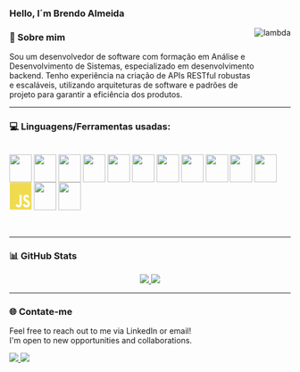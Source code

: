 ### Hello, I´m Brendo Almeida 
 <img align="right" alt="lambda" height="125" wifth="125" src="https://wallpapers.com/images/high/half-life-lambda-logo-on-orange-s1j95wfd196jam5v.webp"> 

### 🤖 Sobre mim

Sou um desenvolvedor de software com formação em Análise e Desenvolvimento de Sistemas, especializado em desenvolvimento backend.
Tenho experiência na criação de APIs RESTful robustas e escaláveis, utilizando arquiteturas de software e padrões de projeto para garantir a eficiência dos produtos.


***
### 💻 Linguagens/Ferramentas usadas:
<div style="display: inline_block"><br>
  <img align="center" height="50" width="40" src="https://cdn.jsdelivr.net/gh/devicons/devicon@latest/icons/java/java-original.svg">
  <img align="center" height="50" width="40" src="https://cdn.jsdelivr.net/gh/devicons/devicon@latest/icons/spring/spring-original.svg">
  <img align="center" height="50" width="40" src="https://cdn.jsdelivr.net/gh/devicons/devicon@latest/icons/postgresql/postgresql-original.svg"> 
  <img align="center" height="50" width="40" src="https://cdn.jsdelivr.net/gh/devicons/devicon@latest/icons/mysql/mysql-plain-wordmark.svg" />
  <img align="center" height="50" width="40" src="https://cdn.jsdelivr.net/gh/devicons/devicon@latest/icons/mongodb/mongodb-original.svg" />
   <img align="center" height="50" width="40" src="https://cdn.jsdelivr.net/gh/devicons/devicon@latest/icons/junit/junit-plain-wordmark.svg" />
  <img align="center" height="50" width="40" src="https://cdn.jsdelivr.net/gh/devicons/devicon@latest/icons/hibernate/hibernate-original-wordmark.svg" />
  <img align="center" height="50" width="40" src="https://cdn.jsdelivr.net/gh/devicons/devicon@latest/icons/postman/postman-original.svg" />
  <img align="center" height="50" width="40" src="https://cdn.jsdelivr.net/gh/devicons/devicon@latest/icons/docker/docker-original-wordmark.svg" />
  <img align="center" height="50" width="40" src="https://cdn.jsdelivr.net/gh/devicons/devicon@latest/icons/git/git-original.svg">
  <img align="center" height="50" width="40" src="https://cdn.jsdelivr.net/gh/devicons/devicon@latest/icons/linux/linux-original.svg" />        
  <img align="center" height="50" width="40" src="https://raw.githubusercontent.com/devicons/devicon/master/icons/javascript/javascript-plain.svg">
  <img align="center" height="50" width="40" src="https://cdn.jsdelivr.net/gh/devicons/devicon@latest/icons/html5/html5-original.svg">
  <img align="center" height="50" width="40" src="https://cdn.jsdelivr.net/gh/devicons/devicon@latest/icons/css3/css3-original.svg">           
</div>
  <br>
  <br>

---

### 📊 GitHub Stats

<div align="center">
  <a href="https://github.com/BrendoAL">
    <img height="180" src="https://github-readme-stats.vercel.app/api?username=BrendoAL&show_icons=true&title_color=FF8008&text_color=FFC837&bg_color=0D1117&include_all_commits=true&count_private=true"/>
    <img height="180" src="https://github-readme-stats.vercel.app/api/top-langs/?username=BrendoAL&layout=compact&langs_count=7&title_color=FF8008&text_color=FFC837&bg_color=0D1117"/>
  </a>
</div>


---

### 🌐 Contate-me

Feel free to reach out to me via LinkedIn or email!  
I'm open to new opportunities and collaborations.

<div>
  <a href="https://www.linkedin.com/in/brendo-almeida-04662a228/" target="_blank">
    <img src="https://img.shields.io/badge/LinkedIn-0077B5?style=for-the-badge&logo=linkedin&logoColor=white">
  </a>
  <a href="mailto:Brendoalmeidalk@gmail.com" target="_blank">
    <img src="https://img.shields.io/badge/Gmail-D14836?style=for-the-badge&logo=gmail&logoColor=white">
  </a>
</div>













